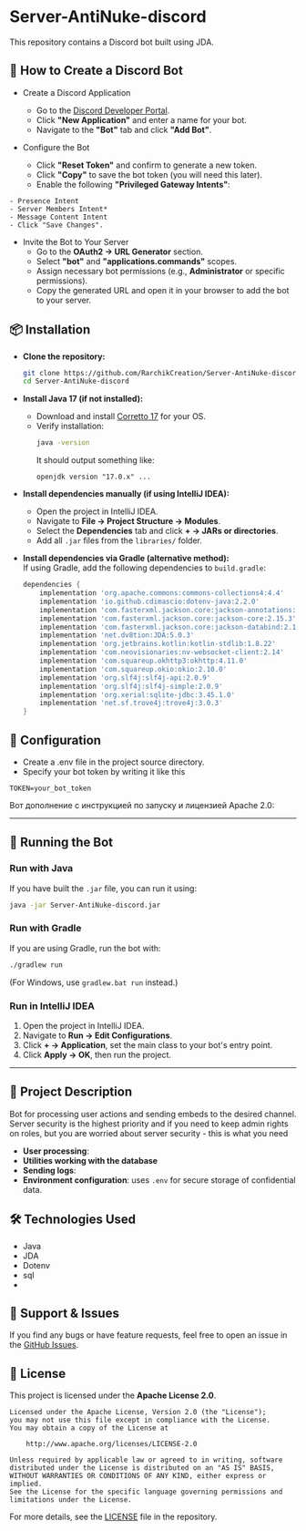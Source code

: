 # Server-AntiNuke-discord

This repository contains a Discord bot built using JDA.

## 📌 How to Create a Discord Bot
- Create a Discord Application
  - Go to the [Discord Developer Portal](https://discord.com/developers/applications).
  - Click **"New Application"** and enter a name for your bot.
  - Navigate to the **"Bot"** tab and click **"Add Bot"**.

- Configure the Bot
  - Click **"Reset Token"** and confirm to generate a new token.
  - Click **"Copy"** to save the bot token (you will need this later).
  - Enable the following **"Privileged Gateway Intents"**:
 ```
 - Presence Intent
 - Server Members Intent*
 - Message Content Intent
 - Click "Save Changes".
```

- Invite the Bot to Your Server
  - Go to the **OAuth2 → URL Generator** section.
  - Select **"bot"** and **"applications.commands"** scopes.
  - Assign necessary bot permissions (e.g., **Administrator** or specific permissions).
  - Copy the generated URL and open it in your browser to add the bot to your server.
 
## 📦 Installation

- **Clone the repository:**
   ```sh
   git clone https://github.com/RarchikCreation/Server-AntiNuke-discord.git
   cd Server-AntiNuke-discord
   ```

- **Install Java 17 (if not installed):**  
   - Download and install [Corretto 17](https://docs.aws.amazon.com/corretto/latest/corretto-17-ug/downloads-list.html) for your OS.
   - Verify installation:
     ```sh
     java -version
     ```
     It should output something like:
     ```
     openjdk version "17.0.x" ...
     ```

- **Install dependencies manually (if using IntelliJ IDEA):**  
   - Open the project in IntelliJ IDEA.
   - Navigate to **File → Project Structure → Modules**.
   - Select the **Dependencies** tab and click **+ → JARs or directories**.
   - Add all `.jar` files from the `libraries/` folder.

- **Install dependencies via Gradle (alternative method):**  
   If using Gradle, add the following dependencies to `build.gradle`:

   ```gradle
   dependencies {
       implementation 'org.apache.commons:commons-collections4:4.4'
       implementation 'io.github.cdimascio:dotenv-java:2.2.0'
       implementation 'com.fasterxml.jackson.core:jackson-annotations:2.15.3'
       implementation 'com.fasterxml.jackson.core:jackson-core:2.15.3'
       implementation 'com.fasterxml.jackson.core:jackson-databind:2.15.3'
       implementation 'net.dv8tion:JDA:5.0.3'
       implementation 'org.jetbrains.kotlin:kotlin-stdlib:1.8.22'
       implementation 'com.neovisionaries:nv-websocket-client:2.14'
       implementation 'com.squareup.okhttp3:okhttp:4.11.0'
       implementation 'com.squareup.okio:okio:2.10.0'
       implementation 'org.slf4j:slf4j-api:2.0.9'
       implementation 'org.slf4j:slf4j-simple:2.0.9'
       implementation 'org.xerial:sqlite-jdbc:3.45.1.0'
       implementation 'net.sf.trove4j:trove4j:3.0.3'
   }
   ```


## 🔧 Configuration
- Create a .env file in the project source directory.
- Specify your bot token by writing it like this
```
TOKEN=your_bot_token
```

Вот дополнение с инструкцией по запуску и лицензией Apache 2.0:  

---

## 🚀 Running the Bot

### Run with Java
If you have built the `.jar` file, you can run it using:  
```sh
java -jar Server-AntiNuke-discord.jar
```

### Run with Gradle
If you are using Gradle, run the bot with:  
```sh
./gradlew run
```
(For Windows, use `gradlew.bat run` instead.)  

### Run in IntelliJ IDEA
1. Open the project in IntelliJ IDEA.  
2. Navigate to **Run → Edit Configurations**.  
3. Click **+ → Application**, set the main class to your bot's entry point.  
4. Click **Apply → OK**, then run the project.

---

## 📝 Project Description

Bot for processing user actions and sending embeds to the
desired channel. Server security is the highest priority and if you need to keep admin rights on roles, but you are worried about server security - this is what you need

- **User processing**:
- **Utilities working with the database**
- **Sending logs**:
- **Environment configuration**: uses `.env` for secure storage of confidential data.

## 🛠 Technologies Used
- Java
- JDA
- Dotenv
- sql
- 
## 📩 Support & Issues
If you find any bugs or have feature requests, feel free to open an issue in the [GitHub Issues](https://github.com/RarchikCreation/Server-AntiNuke-discord/issues).  

## 📜 License

This project is licensed under the **Apache License 2.0**.  

```
Licensed under the Apache License, Version 2.0 (the "License");
you may not use this file except in compliance with the License.
You may obtain a copy of the License at

    http://www.apache.org/licenses/LICENSE-2.0

Unless required by applicable law or agreed to in writing, software
distributed under the License is distributed on an "AS IS" BASIS,
WITHOUT WARRANTIES OR CONDITIONS OF ANY KIND, either express or implied.
See the License for the specific language governing permissions and
limitations under the License.
```

For more details, see the [LICENSE](LICENSE) file in the repository.
